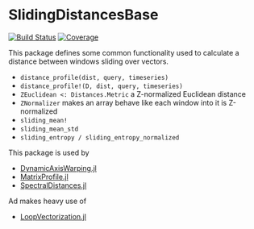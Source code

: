 # SlidingDistancesBase

[![Build Status](https://github.com/baggepinnen/SlidingDistancesBase.jl/workflows/CI/badge.svg)](https://github.com/baggepinnen/SlidingDistancesBase.jl/actions)
[![Coverage](https://codecov.io/gh/baggepinnen/SlidingDistancesBase.jl/branch/master/graph/badge.svg)](https://codecov.io/gh/baggepinnen/SlidingDistancesBase.jl)

This package defines some common functionality used to calculate a distance between windows sliding over vectors.

- `distance_profile(dist, query, timeseries)`
- `distance_profile!(D, dist, query, timeseries)`
- `ZEuclidean <: Distances.Metric` a Z-normalized Euclidean distance
- `ZNormalizer` makes an array behave like each window into it is Z-normalized
- `sliding_mean!`
- `sliding_mean_std`
- `sliding_entropy / sliding_entropy_normalized`


This package is used by
- [DynamicAxisWarping.jl](https://github.com/baggepinnen/DynamicAxisWarping.jl)
- [MatrixProfile.jl](https://github.com/baggepinnen/MatrixProfile.jl)
- [SpectralDistances.jl](https://github.com/baggepinnen/SpectralDistances.jl)

Ad makes heavy use of
- [LoopVectorization.jl](https://github.com/chriselrod/LoopVectorization.jl)
